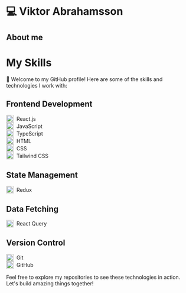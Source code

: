 <h1>💻 Viktor Abrahamsson</h1>

<div>
  <h2>About me</h2>
  <p></p>
</div>

# My Skills

🚀 Welcome to my GitHub profile! Here are some of the skills and technologies I work with:

## Frontend Development

<div style="display: flex; align-items: center;">
  <img src="https://img.shields.io/badge/-React.js-61DAFB?logo=react&logoColor=white&style=flat" alt="React.js Icon" height="20" />
  <span>&nbsp; React.js</span>
</div>

<div style="display: flex; align-items: center;">
  <img src="https://img.shields.io/badge/-JavaScript-F7DF1E?logo=javascript&logoColor=black&style=flat" alt="JavaScript Icon" height="20" />
  <span>&nbsp; JavaScript</span>
</div>

<div style="display: flex; align-items: center;">
  <img src="https://img.shields.io/badge/-TypeScript-007ACC?logo=typescript&logoColor=white&style=flat" alt="TypeScript Icon" height="20" />
  <span>&nbsp; TypeScript</span>
</div>

<div style="display: flex; align-items: center;">
  <img src="https://img.shields.io/badge/-HTML5-E34F26?logo=html5&logoColor=white&style=flat" alt="HTML Icon" height="20" />
  <span>&nbsp; HTML</span>
</div>

<div style="display: flex; align-items: center;">
  <img src="https://img.shields.io/badge/-CSS3-1572B6?logo=css3&logoColor=white&style=flat" alt="CSS Icon" height="20" />
  <span>&nbsp; CSS</span>
</div>

<div style="display: flex; align-items: center;">
  <img src="https://img.shields.io/badge/-Tailwind_CSS-38B2AC?logo=tailwind-css&logoColor=white&style=flat" alt="Tailwind CSS Icon" height="20" />
  <span>&nbsp; Tailwind CSS</span>
</div>

## State Management

<div style="display: flex; align-items: center;">
  <img src="https://img.shields.io/badge/-Redux-764ABC?logo=redux&logoColor=white&style=flat" alt="Redux Icon" height="20" />
  <span>&nbsp; Redux</span>
</div>

## Data Fetching

<div style="display: flex; align-items: center;">
  <img src="https://img.shields.io/badge/-React_Query-FF4154?style=flat" alt="React Query Icon" height="20" />
  <span>&nbsp; React Query</span>
</div>

## Version Control

<div style="display: flex; align-items: center;">
  <img src="https://img.shields.io/badge/-Git-F05032?logo=git&logoColor=white&style=flat" alt="Git Icon" height="20" />
  <span>&nbsp; Git</span>
</div>

<div style="display: flex; align-items: center;">
  <img src="https://img.shields.io/badge/-GitHub-181717?logo=github&logoColor=white&style=flat" alt="GitHub Icon" height="20" />
  <span>&nbsp; GitHub</span>
</div>

Feel free to explore my repositories to see these technologies in action. Let's build amazing things together!

